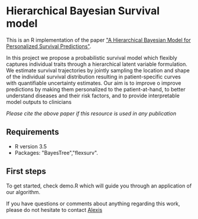 # Hierarchical Bayesian Survival model

This is an R implementation of the paper ["A Hierarchical Bayesian Model for Personalized Survival Predictions"](http://medianetlab.ee.ucla.edu/papers/FINAL_A_Hierarchical_Bayesian_Model_for_Personalized_Survival_Predictions.pdf). 

In this project we propose a probabilistic survival model which flexibly captures individual traits through a hierarchical latent variable formulation. We estimate survival trajectories by jointly sampling the location and shape of the individual survival distribution resulting in patient-specific curves with quantifiable uncertainty estimates. Our aim is to improve o improve predictions by making them personalized to the patient-at-hand, to better understand diseases and their risk factors, and to provide interpretable model outputs to clinicians

*Please cite the above paper if this resource is used in any publication*

## Requirements

* R version 3.5
* Packages: "BayesTree","flexsurv".

## First steps
To get started, check demo.R which will guide you through an application of our algorithm. 

If you have questions or comments about anything regarding this work, please do not hesitate to contact [Alexis](https://alexisbellot.github.io/Website/)
